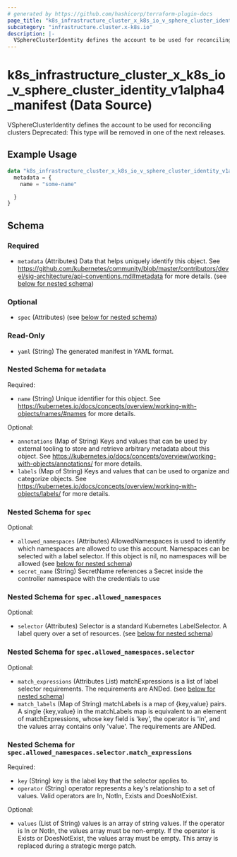 ```yaml
---
# generated by https://github.com/hashicorp/terraform-plugin-docs
page_title: "k8s_infrastructure_cluster_x_k8s_io_v_sphere_cluster_identity_v1alpha4_manifest Data Source - terraform-provider-k8s"
subcategory: "infrastructure.cluster.x-k8s.io"
description: |-
  VSphereClusterIdentity defines the account to be used for reconciling clusters Deprecated: This type will be removed in one of the next releases.
---
```


# k8s_infrastructure_cluster_x_k8s_io_v_sphere_cluster_identity_v1alpha4_manifest (Data Source)

VSphereClusterIdentity defines the account to be used for reconciling clusters Deprecated: This type will be removed in one of the next releases.

## Example Usage

```terraform
data "k8s_infrastructure_cluster_x_k8s_io_v_sphere_cluster_identity_v1alpha4_manifest" "example" {
  metadata = {
    name = "some-name"

  }
}
```

<!-- schema generated by tfplugindocs -->
## Schema

### Required

- `metadata` (Attributes) Data that helps uniquely identify this object. See https://github.com/kubernetes/community/blob/master/contributors/devel/sig-architecture/api-conventions.md#metadata for more details. (see [below for nested schema](#nestedatt--metadata))

### Optional

- `spec` (Attributes) (see [below for nested schema](#nestedatt--spec))

### Read-Only

- `yaml` (String) The generated manifest in YAML format.

<a id="nestedatt--metadata"></a>
### Nested Schema for `metadata`

Required:

- `name` (String) Unique identifier for this object. See https://kubernetes.io/docs/concepts/overview/working-with-objects/names/#names for more details.

Optional:

- `annotations` (Map of String) Keys and values that can be used by external tooling to store and retrieve arbitrary metadata about this object. See https://kubernetes.io/docs/concepts/overview/working-with-objects/annotations/ for more details.
- `labels` (Map of String) Keys and values that can be used to organize and categorize objects. See https://kubernetes.io/docs/concepts/overview/working-with-objects/labels/ for more details.


<a id="nestedatt--spec"></a>
### Nested Schema for `spec`

Optional:

- `allowed_namespaces` (Attributes) AllowedNamespaces is used to identify which namespaces are allowed to use this account. Namespaces can be selected with a label selector. If this object is nil, no namespaces will be allowed (see [below for nested schema](#nestedatt--spec--allowed_namespaces))
- `secret_name` (String) SecretName references a Secret inside the controller namespace with the credentials to use

<a id="nestedatt--spec--allowed_namespaces"></a>
### Nested Schema for `spec.allowed_namespaces`

Optional:

- `selector` (Attributes) Selector is a standard Kubernetes LabelSelector. A label query over a set of resources. (see [below for nested schema](#nestedatt--spec--allowed_namespaces--selector))

<a id="nestedatt--spec--allowed_namespaces--selector"></a>
### Nested Schema for `spec.allowed_namespaces.selector`

Optional:

- `match_expressions` (Attributes List) matchExpressions is a list of label selector requirements. The requirements are ANDed. (see [below for nested schema](#nestedatt--spec--allowed_namespaces--selector--match_expressions))
- `match_labels` (Map of String) matchLabels is a map of {key,value} pairs. A single {key,value} in the matchLabels map is equivalent to an element of matchExpressions, whose key field is 'key', the operator is 'In', and the values array contains only 'value'. The requirements are ANDed.

<a id="nestedatt--spec--allowed_namespaces--selector--match_expressions"></a>
### Nested Schema for `spec.allowed_namespaces.selector.match_expressions`

Required:

- `key` (String) key is the label key that the selector applies to.
- `operator` (String) operator represents a key's relationship to a set of values. Valid operators are In, NotIn, Exists and DoesNotExist.

Optional:

- `values` (List of String) values is an array of string values. If the operator is In or NotIn, the values array must be non-empty. If the operator is Exists or DoesNotExist, the values array must be empty. This array is replaced during a strategic merge patch.
